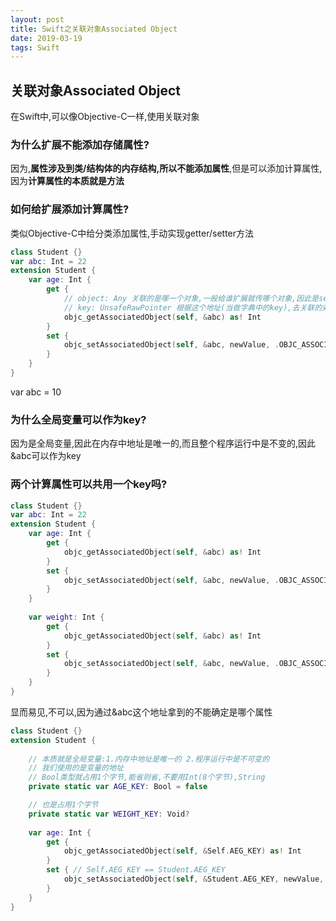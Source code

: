 ```yaml
---
layout: post
title: Swift之关联对象Associated Object
date: 2019-03-19
tags: Swift
---
```



## 关联对象Associated Object
在Swift中,可以像Objective-C一样,使用关联对象

### 为什么扩展不能添加存储属性?

因为,**属性涉及到类/结构体的内存结构,所以不能添加属性**,但是可以添加计算属性,因为**计算属性的本质就是方法**

### 如何给扩展添加计算属性?
类似Objective-C中给分类添加属性,手动实现getter/setter方法
```swift
class Student {}
var abc: Int = 22
extension Student {
    var age: Int {
        get {
            // object: Any 关联的是哪一个对象,一般给谁扩展就传哪个对象,因此是self
            // key: UnsafeRawPointer 根据这个地址(当做字典中的key),去关联的对象self中查找value
            objc_getAssociatedObject(self, &abc) as! Int
        }
        set {
            objc_setAssociatedObject(self, &abc, newValue, .OBJC_ASSOCIATION_ASSIGN)
        }
    }
}
```
var abc = 10
### 为什么全局变量可以作为key?
因为是全局变量,因此在内存中地址是唯一的,而且整个程序运行中是不变的,因此&abc可以作为key

### 两个计算属性可以共用一个key吗?
```swift
class Student {}
var abc: Int = 22
extension Student {
    var age: Int {
        get {
            objc_getAssociatedObject(self, &abc) as! Int
        }
        set {
            objc_setAssociatedObject(self, &abc, newValue, .OBJC_ASSOCIATION_ASSIGN)
        }
    }
    
    var weight: Int {
        get {
            objc_getAssociatedObject(self, &abc) as! Int
        }
        set {
            objc_setAssociatedObject(self, &abc, newValue, .OBJC_ASSOCIATION_ASSIGN)
        }
    }
}
```
显而易见,不可以,因为通过&abc这个地址拿到的不能确定是哪个属性


```swift
class Student {}
extension Student {
    
    // 本质就是全局变量:1.内存中地址是唯一的 2.程序运行中是不可变的
    // 我们使用的是变量的地址
    // Bool类型就占用1个字节,能省则省,不要用Int(8个字节),String
    private static var AGE_KEY: Bool = false

    // 也是占用1个字节
    private static var WEIGHT_KEY: Void?
    
    var age: Int {
        get {
            objc_getAssociatedObject(self, &Self.AEG_KEY) as! Int
        }
        set { // Self.AEG_KEY == Student.AEG_KEY
            objc_setAssociatedObject(self, &Student.AEG_KEY, newValue, .OBJC_ASSOCIATION_ASSIGN)
        }
    }
}
```
